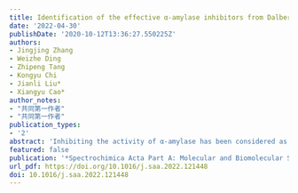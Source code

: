 ```yaml
---
title: Identification of the effective α-amylase inhibitors from Dalbergia odorifera virtual screening, spectroscopy, molecular docking, and molecular dynamic simulation
date: '2022-04-30'
publishDate: '2020-10-12T13:36:27.550225Z'
authors:
- Jingjing Zhang
- Weizhe Ding
- Zhipeng Tang
- Kongyu Chi
- Jianli Liu*
- Xiangyu Cao*
author_notes:
- "共同第一作者"
- "共同第一作者"
publication_types:
- '2'
abstract: 'Inhibiting the activity of α-amylase has been considered as one efficient way to prevent and treat type 2 diabetes recently.'
featured: false
publication: '*Spectrochimica Acta Part A: Molecular and Biomolecular Spectroscopy*'
url_pdf: https://doi.org/10.1016/j.saa.2022.121448
doi: 10.1016/j.saa.2022.121448
---
```


